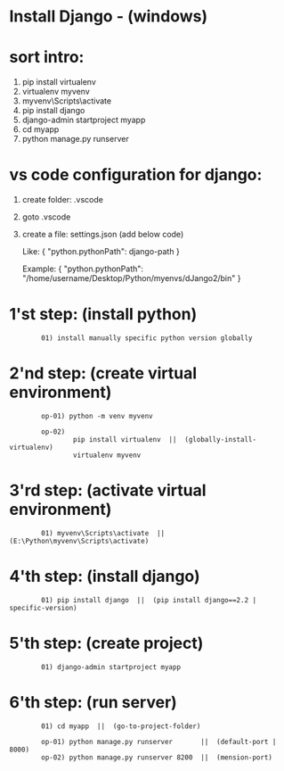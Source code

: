 # Install Django - (windows)


sort intro:
=============
01) pip install virtualenv
02) virtualenv myvenv
03) myvenv\Scripts\activate
04) pip install django
05) django-admin startproject myapp
06) cd myapp
07) python manage.py runserver

vs code configuration for django:
=================================
01) create folder: .vscode
02) goto .vscode
03) create a file: settings.json (add below code)

	Like: { "python.pythonPath": django-path }
	
	Example: { "python.pythonPath": "/home/username/Desktop/Python/myenvs/dJango2/bin" }


1'st step: (install python)
==========
			01) install manually specific python version globally

2'nd step: (create virtual environment)
==========
			op-01) python -m venv myvenv
			
			op-02)
					pip install virtualenv  ||  (globally-install-virtualenv)
					virtualenv myvenv
					
3'rd step: (activate virtual environment)
==========
			01) myvenv\Scripts\activate  ||  (E:\Python\myvenv\Scripts\activate)
			
			
4'th step: (install django)
==========
			01) pip install django  ||  (pip install django==2.2 | specific-version)
			
5'th step: (create project)
==========
			01) django-admin startproject myapp
			
6'th step: (run server)
==========
			01) cd myapp  ||  (go-to-project-folder)
			
			op-01) python manage.py runserver       ||  (default-port | 8000)
			op-02) python manage.py runserver 8200  ||  (mension-port)
			

